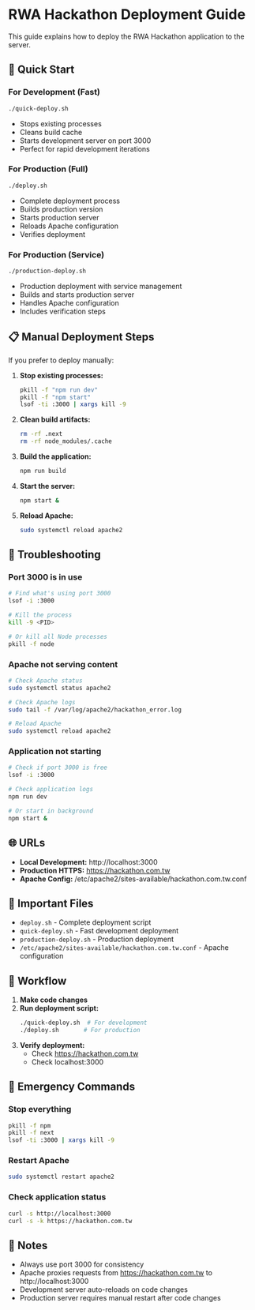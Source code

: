 # RWA Hackathon Deployment Guide

This guide explains how to deploy the RWA Hackathon application to the server.

## 🚀 Quick Start

### For Development (Fast)
```bash
./quick-deploy.sh
```
- Stops existing processes
- Cleans build cache
- Starts development server on port 3000
- Perfect for rapid development iterations

### For Production (Full)
```bash
./deploy.sh
```
- Complete deployment process
- Builds production version
- Starts production server
- Reloads Apache configuration
- Verifies deployment

### For Production (Service)
```bash
./production-deploy.sh
```
- Production deployment with service management
- Builds and starts production server
- Handles Apache configuration
- Includes verification steps

## 📋 Manual Deployment Steps

If you prefer to deploy manually:

1. **Stop existing processes:**
   ```bash
   pkill -f "npm run dev"
   pkill -f "npm start"
   lsof -ti :3000 | xargs kill -9
   ```

2. **Clean build artifacts:**
   ```bash
   rm -rf .next
   rm -rf node_modules/.cache
   ```

3. **Build the application:**
   ```bash
   npm run build
   ```

4. **Start the server:**
   ```bash
   npm start &
   ```

5. **Reload Apache:**
   ```bash
   sudo systemctl reload apache2
   ```

## 🔧 Troubleshooting

### Port 3000 is in use
```bash
# Find what's using port 3000
lsof -i :3000

# Kill the process
kill -9 <PID>

# Or kill all Node processes
pkill -f node
```

### Apache not serving content
```bash
# Check Apache status
sudo systemctl status apache2

# Check Apache logs
sudo tail -f /var/log/apache2/hackathon_error.log

# Reload Apache
sudo systemctl reload apache2
```

### Application not starting
```bash
# Check if port 3000 is free
lsof -i :3000

# Check application logs
npm run dev

# Or start in background
npm start &
```

## 🌐 URLs

- **Local Development:** http://localhost:3000
- **Production HTTPS:** https://hackathon.com.tw
- **Apache Config:** /etc/apache2/sites-available/hackathon.com.tw.conf

## 📁 Important Files

- `deploy.sh` - Complete deployment script
- `quick-deploy.sh` - Fast development deployment
- `production-deploy.sh` - Production deployment
- `/etc/apache2/sites-available/hackathon.com.tw.conf` - Apache configuration

## 🔄 Workflow

1. **Make code changes**
2. **Run deployment script:**
   ```bash
   ./quick-deploy.sh  # For development
   ./deploy.sh       # For production
   ```
3. **Verify deployment:**
   - Check https://hackathon.com.tw
   - Check localhost:3000

## 🚨 Emergency Commands

### Stop everything
```bash
pkill -f npm
pkill -f next
lsof -ti :3000 | xargs kill -9
```

### Restart Apache
```bash
sudo systemctl restart apache2
```

### Check application status
```bash
curl -s http://localhost:3000
curl -s -k https://hackathon.com.tw
```

## 📝 Notes

- Always use port 3000 for consistency
- Apache proxies requests from https://hackathon.com.tw to http://localhost:3000
- Development server auto-reloads on code changes
- Production server requires manual restart after code changes
